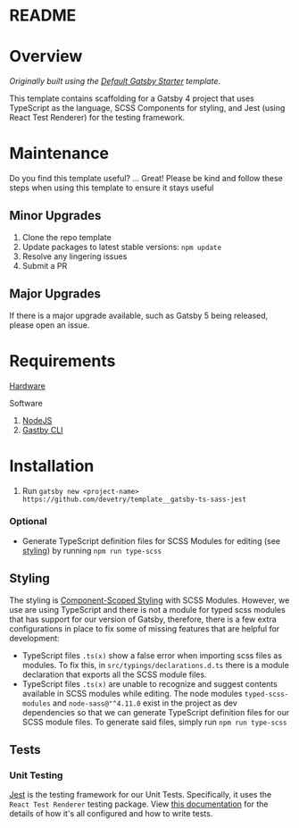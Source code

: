 # README

# Overview

_Originally built using the [Default Gatsby Starter](https://github.com/gatsbyjs/gatsby-starter-default) template._

This template contains scaffolding for a Gatsby 4 project that uses TypeScript as the language, SCSS Components for styling, and Jest (using React Test Renderer) for the testing framework.

# Maintenance

Do you find this template useful? ... Great! Please be kind and follow these steps when using this template to ensure it stays useful

## Minor Upgrades

1. Clone the repo template
2. Update packages to latest stable versions: `npm update`
3. Resolve any lingering issues
4. Submit a PR

## Major Upgrades

If there is a major upgrade available, such as Gatsby 5 being released, please open an issue.

# Requirements

[Hardware](https://www.gatsbyjs.com/docs/basic-hardware-software-requirements/)

Software

1. [NodeJS](https://www.gatsbyjs.com/docs/tutorial/part-0/#nodejs)
2. [Gastby CLI](https://www.gatsbyjs.com/docs/tutorial/part-0/#gatsby-cli)

# Installation

1. Run `gatsby new <project-name> https://github.com/devetry/template__gatsby-ts-sass-jest`

### Optional

- Generate TypeScript definition files for SCSS Modules for editing (see [styling](#styling)) by running `npm run type-scss`

## Styling

The styling is [Component-Scoped Styling](https://www.gatsbyjs.com/docs/how-to/styling/css-modules/) with SCSS Modules. However, we use are using TypeScript and there is not a module for typed scss modules that has support for our version of Gatsby, therefore, there is a few extra configurations in place to fix some of missing features that are helpful for development:

- TypeScript files `.ts(x)` show a false error when importing scss files as modules. To fix this, in `src/typings/declarations.d.ts` there is a module declaration that exports all the SCSS module files.
- TypeScript files `.ts(x)` are unable to recognize and suggest contents available in SCSS modules while editing. The node modules `typed-scss-modules` and `node-sass@"^4.11.0` exist in the project as dev dependencies so that we can generate TypeScript definition files for our SCSS module files. To generate said files, simply run `npm run type-scss`

## Tests

### Unit Testing

[Jest](https://jestjs.io) is the testing framework for our Unit Tests. Specifically, it uses the `React Test Renderer` testing package. View [this documentation](https://www.gatsbyjs.com/docs/how-to/testing/unit-testing/) for the details of how it's all configured and how to write tests.
